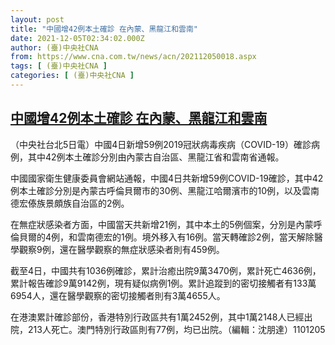 ```yaml
---
layout: post
title: "中國增42例本土確診 在內蒙、黑龍江和雲南"
date: 2021-12-05T02:34:02.000Z
author: (臺)中央社CNA
from: https://www.cna.com.tw/news/acn/202112050018.aspx
tags: [ (臺)中央社CNA ]
categories: [ (臺)中央社CNA ]
---
```

<!--1638671642000-->
[中國增42例本土確診 在內蒙、黑龍江和雲南](https://www.cna.com.tw/news/acn/202112050018.aspx)
------

<div>
<div></div><div><p>（中央社台北5日電）中國4日新增59例2019冠狀病毒疾病（COVID-19）確診病例，其中42例本土確診分別由內蒙古自治區、黑龍江省和雲南省通報。</p><p>中國國家衛生健康委員會網站通報，中國4日共新增59例COVID-19確診，其中42例本土確診分別是內蒙古呼倫貝爾市的30例、黑龍江哈爾濱市的10例，以及雲南德宏傣族景頗族自治區的2例。</p><p>在無症狀感染者方面，中國當天共新增21例，其中本土的5例個案，分別是內蒙呼倫貝爾的4例，和雲南德宏的1例。境外移入有16例。當天轉確診2例，當天解除醫學觀察9例，還在醫學觀察的無症狀感染者則有459例。</p><p>截至4日，中國共有1036例確診，累計治癒出院9萬3470例，累計死亡4636例，累計報告確診9萬9142例，現有疑似病例1例。累計追蹤到的密切接觸者有133萬6954人，還在醫學觀察的密切接觸者則有3萬4655人。</p><p>在港澳累計確診部份，香港特別行政區共有1萬2452例，其中1萬2148人已經出院，213人死亡。澳門特別行政區則有77例，均已出院。（編輯：沈朋達）1101205</p></div>
</div>
